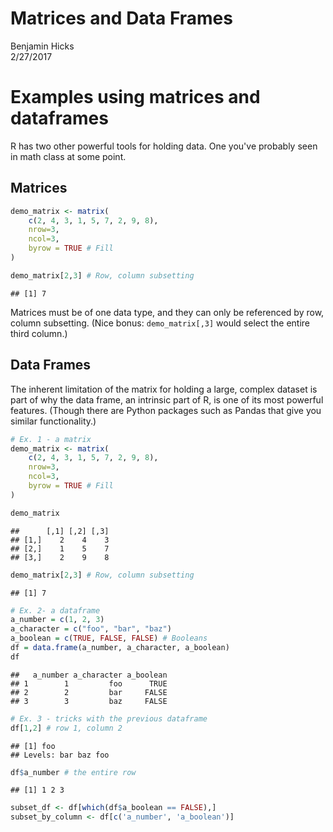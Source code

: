 # Matrices and Data Frames
Benjamin Hicks  
2/27/2017  
# Examples using matrices and dataframes

R has two other powerful tools for holding data. One you've probably seen in 
math class at some point.

## Matrices

```r
demo_matrix <- matrix(
    c(2, 4, 3, 1, 5, 7, 2, 9, 8),
    nrow=3,
    ncol=3,
    byrow = TRUE # Fill
)

demo_matrix[2,3] # Row, column subsetting
```

```
## [1] 7
```

Matrices must be of one data type, and they can only be referenced by row, column
subsetting. (Nice bonus: `demo_matrix[,3]` would select the entire third column.)


## Data Frames

The inherent limitation of the matrix for holding a large, complex dataset is
part of why the data frame, an intrinsic part of R, is one of its most powerful
features. (Though there are Python packages such as Pandas that give you similar
functionality.)


```r
# Ex. 1 - a matrix
demo_matrix <- matrix(
    c(2, 4, 3, 1, 5, 7, 2, 9, 8),
    nrow=3,
    ncol=3,
    byrow = TRUE # Fill
)

demo_matrix
```

```
##      [,1] [,2] [,3]
## [1,]    2    4    3
## [2,]    1    5    7
## [3,]    2    9    8
```

```r
demo_matrix[2,3] # Row, column subsetting
```

```
## [1] 7
```

```r
# Ex. 2- a dataframe
a_number = c(1, 2, 3)
a_character = c("foo", "bar", "baz")
a_boolean = c(TRUE, FALSE, FALSE) # Booleans
df = data.frame(a_number, a_character, a_boolean)
df
```

```
##   a_number a_character a_boolean
## 1        1         foo      TRUE
## 2        2         bar     FALSE
## 3        3         baz     FALSE
```

```r
# Ex. 3 - tricks with the previous dataframe
df[1,2] # row 1, column 2
```

```
## [1] foo
## Levels: bar baz foo
```

```r
df$a_number # the entire row
```

```
## [1] 1 2 3
```

```r
subset_df <- df[which(df$a_boolean == FALSE),]
subset_by_column <- df[c('a_number', 'a_boolean')]
```
